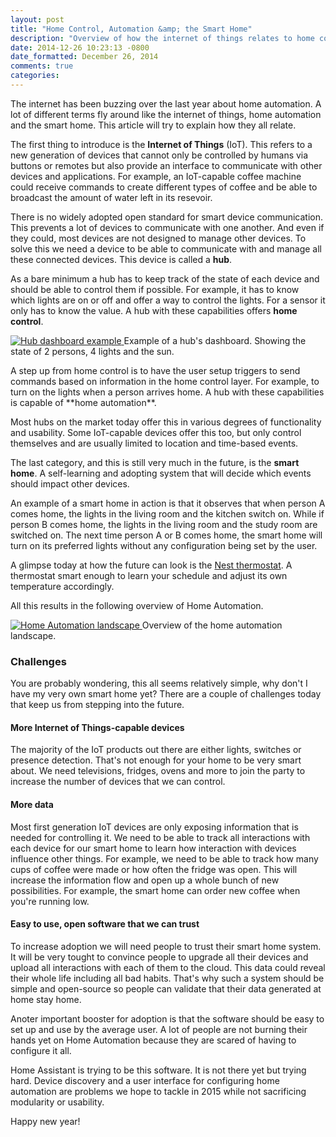 ```yaml
---
layout: post
title: "Home Control, Automation &amp; the Smart Home"
description: "Overview of how the internet of things relates to home control, home automation and the smart home."
date: 2014-12-26 10:23:13 -0800
date_formatted: December 26, 2014
comments: true
categories: 
---
```


The internet has been buzzing over the last year about home automation. A lot of different terms fly around like the internet of things, home automation and the smart home.
This article will try to explain how they all relate.

The first thing to introduce is the **Internet of Things** (IoT). This refers to a new generation of devices that cannot only be controlled by humans via buttons or remotes but also provide an interface to communicate with other devices and applications. For example, an IoT-capable coffee machine could receive commands to create different types of coffee and be able to broadcast the amount of water left in its resevoir.

There is no widely adopted open standard for smart device communication. This prevents a lot of devices to communicate with one another. And even if they could, most devices are not designed to manage other devices. To solve this we need a device to be able to communicate with and manage all these connected devices. This device is called a **hub**. 

As a bare minimum a hub has to keep track of the state of each device and should be able to control them if possible. For example, it has to know which lights are on or off and offer a way to control the lights. For a sensor it only has to know the value. A hub with these capabilities offers **home control**.

<p class='img'>
  <a href='{{site_root}}/images/screenshots/nexus_7_dashboard.png'>
    <img alt='Hub dashboard example'
         src='{{site_root}}/images/screenshots/nexus_7_dashboard.png' />
  </a>
  Example of a hub's dashboard. Showing the state of 2 persons, 4 lights and the sun.
</p>
<!--more-->
A step up from home control is to have the user setup triggers to send commands based on information in the home control layer. For example, to turn on the lights when a person arrives home. A hub with these capabilities is capable of **home automation**.

Most hubs on the market today offer this in various degrees of functionality and usability. Some IoT-capable devices offer this too, but only control themselves and are usually limited to location and time-based events.

The last category, and this is still very much in the future, is the **smart home**. A self-learning and adopting system that will decide which events should impact other devices.

An example of a smart home in action is that it observes that when person A comes home, the lights in the living room and the kitchen switch on. While if person B comes home, the lights in the living room and the study room are switched on. The next time person A or B comes home, the smart home will turn on its preferred lights without any configuration being set by the user.

A glimpse today at how the future can look is the [Nest thermostat](https://nest.com/). A thermostat smart enough to learn your schedule and adjust its own temperature accordingly.

All this results in the following overview of Home Automation.

<p class='img'>
  <a href='{{site_root}}/images/architecture/home_automation_landscape.png'>
    <img alt='Home Automation landscape'
         src='{{site_root}}/images/architecture/home_automation_landscape.png' />
  </a>
  Overview of the home automation landscape.
</p>

### Challenges

You are probably wondering, this all seems relatively simple, why don't I have my very own smart home yet? There are a couple of challenges today that keep us from stepping into the future.

#### More Internet of Things-capable devices

The majority of the IoT products out there are either lights, switches or presence detection. That's not enough for your home to be very smart about. We need televisions, fridges, ovens and more to join the party to increase the number of devices that we can control.

#### More data

Most first generation IoT devices are only exposing information that is needed for controlling it. We need to be able to track all interactions with each device for our smart home to learn how interaction with devices influence other things. For example, we need to be able to track how many cups of coffee were made or how often the fridge was open. This will increase the information flow and open up a whole bunch of new possibilities. For example, the smart home can order new coffee when you're running low.

#### Easy to use, open software that we can trust

To increase adoption we will need people to trust their smart home system. It will be very tought to convince people to upgrade all their devices and upload all interactions with each of them to the cloud. This data could reveal their whole life including all bad habits. That's why such a system should be simple and open-source so people can validate that their data generated at home stay home.

Anoter important booster for adoption is that the software should be easy to set up and use by the average user. A lot of people are not burning their hands yet on Home Automation because they are scared of having to configure it all.

Home Assistant is trying to be this software. It is not there yet but trying hard. Device discovery and a user interface for configuring home automation are problems we hope to tackle in 2015 while not sacrificing modularity or usability.

Happy new year!
